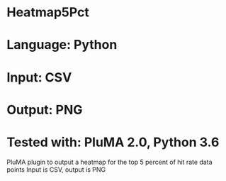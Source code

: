# Heatmap5Pct
# Language: Python
# Input: CSV
# Output: PNG
# Tested with: PluMA 2.0, Python 3.6

PluMA plugin to output a heatmap for the top 5 percent of hit rate data points
Input is CSV, output is PNG
